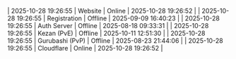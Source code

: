 | 2025-10-28 19:26:55 | Website | Online | 2025-10-28 19:26:52 |
| 2025-10-28 19:26:55 | Registration | Offline | 2025-09-09 16:40:23 |
| 2025-10-28 19:26:55 | Auth Server | Offline | 2025-08-18 09:33:31 |
| 2025-10-28 19:26:55 | Kezan (PvE) | Offline | 2025-10-11 12:51:30 |
| 2025-10-28 19:26:55 | Gurubashi (PvP) | Offline | 2025-08-23 21:44:06 |
| 2025-10-28 19:26:55 | Cloudflare | Online | 2025-10-28 19:26:52 |
